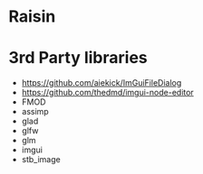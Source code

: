 # Raisin

# 3rd Party libraries
 - https://github.com/aiekick/ImGuiFileDialog
 - https://github.com/thedmd/imgui-node-editor
 - FMOD
 - assimp
 - glad
 - glfw
 - glm
 - imgui
 - stb_image
 
